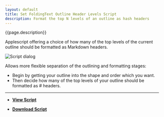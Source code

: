 ```yaml
---
layout: default
title: Set FoldingText Outline Header Levels Script
description: Format the top N levels of an outline as hash headers
---
```


{{page.description}}

Applescript offering a choice of how many of the top levels of the current outline should be formatted as Markdown headers.

![Script dialog](https://github.com/RobTrew/tree-tools/blob/master/FoldingText%20scripts/Decorating%20outlines%20with%20Markdown/FTHeaderLevelMenu.png?raw=true)

Allows more flexible separation of the outlining and formatting stages:

- Begin by getting your outline into the shape and order which you want.
- Then decide how many of the top levels of your outline should be formatted as # headers.

***

- [**View Script**](https://github.com/RobTrew/tree-tools/blob/master/FoldingText%20scripts/Decorating%20outlines%20with%20Markdown/FTHeaderLevels-008.applescript)
 
- [**Download Script**](https://github.com/RobTrew/tree-tools/blob/master/FoldingText%20scripts/Decorating%20outlines%20with%20Markdown/FTHeaderLevels-008.scpt?raw=true)
